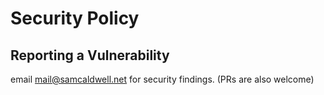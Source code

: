 # Security Policy

## Reporting a Vulnerability

email mail@samcaldwell.net for security findings.
(PRs are also welcome)
